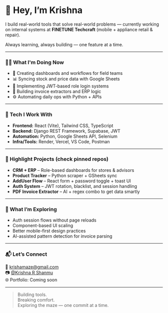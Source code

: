 # 👋 Hey, I’m Krishna 

I build real-world tools that solve real-world problems — currently working on internal systems at **FINETUNE Techcraft** (mobile + appliance retail & repair).

Always learning, always building — one feature at a time.

---

### 🧑‍💻 What I'm Doing Now

- 🧭 Creating dashboards and workflows for field teams
- 📊 Syncing stock and price data with Google Sheets
- 🔐 Implementing JWT-based role login systems
- 🧾 Building invoice extractors and ERP logic
- ⚙️ Automating daily ops with Python + APIs

---

### 🔧 Tech I Work With

- **Frontend:** React (Vite), Tailwind CSS, TypeScript  
- **Backend:** Django REST Framework, Supabase, JWT  
- **Automation:** Python, Google Sheets API, Selenium  
- **Infra/Tools:** Render, Vercel, VS Code, Postman

---

### 📌 Highlight Projects (check pinned repos)

- **CRM + ERP** – Role-based dashboards for stores & advisors  
- **Product Tracker** – Python scraper + GSheets sync  
- **AddUser Flow** – React form + password toggle + toast UI  
- **Auth System** – JWT rotation, blacklist, and session handling  
- **PDF Invoice Extractor** – AI + regex combo to get data smartly

---

### 🌱 What I’m Exploring

- Auth session flows without page reloads  
- Component-based UI scaling  
- Better mobile-first design practices  
- AI-assisted pattern detection for invoice parsing

---

### 📬 Let’s Connect

📩 krishamaze@gmail.com  
📷 [@Krishna R Shanmu](https://instagram.com/krishanmu.ak)  
🌐 Portfolio: Coming soon

---

> Building tools.  
> Breaking comfort.  
> Exploring the maze — one commit at a time.
